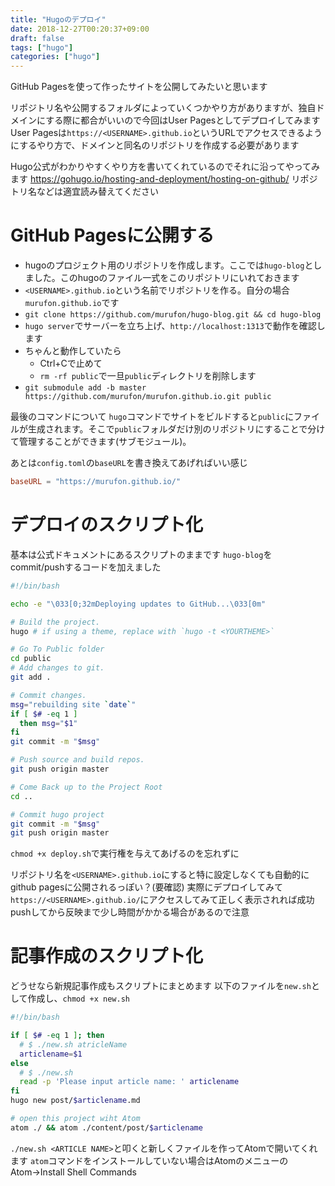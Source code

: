 ```yaml
---
title: "Hugoのデプロイ"
date: 2018-12-27T00:20:37+09:00
draft: false
tags: ["hugo"]
categories: ["hugo"]
---
```


GitHub Pagesを使って作ったサイトを公開してみたいと思います

リポジトリ名や公開するフォルダによっていくつかやり方がありますが、独自ドメインにする際に都合がいいので今回はUser Pagesとしてデプロイしてみます
User Pagesは`https://<USERNAME>.github.io`というURLでアクセスできるようにするやり方で、ドメインと同名のリポジトリを作成する必要があります

Hugo公式がわかりやすくやり方を書いてくれているのでそれに沿ってやってみます
https://gohugo.io/hosting-and-deployment/hosting-on-github/
リポジトリ名などは適宜読み替えてください

# GitHub Pagesに公開する
- hugoのプロジェクト用のリポジトリを作成します。ここでは`hugo-blog`としました。このhugoのファイル一式をこのリポジトリにいれておきます
- `<USERNAME>.github.io`という名前でリポジトリを作る。自分の場合`murufon.github.io`です
- `git clone https://github.com/murufon/hugo-blog.git && cd hugo-blog`
- `hugo server`でサーバーを立ち上げ、`http://localhost:1313`で動作を確認します
- ちゃんと動作していたら
  - Ctrl+Cで止めて
  - `rm -rf public`で一旦`public`ディレクトリを削除します
- `git submodule add -b master https://github.com/murufon/murufon.github.io.git public`

最後のコマンドについて
`hugo`コマンドでサイトをビルドすると`public`にファイルが生成されます。そこで`public`フォルダだけ別のリポジトリにすることで分けて管理することができます(サブモジュール)。

あとは`config.toml`の`baseURL`を書き換えてあげればいい感じ
```toml
baseURL = "https://murufon.github.io/"
```

# デプロイのスクリプト化
基本は公式ドキュメントにあるスクリプトのままです
`hugo-blog`をcommit/pushするコードを加えました
```bash
#!/bin/bash

echo -e "\033[0;32mDeploying updates to GitHub...\033[0m"

# Build the project.
hugo # if using a theme, replace with `hugo -t <YOURTHEME>`

# Go To Public folder
cd public
# Add changes to git.
git add .

# Commit changes.
msg="rebuilding site `date`"
if [ $# -eq 1 ]
  then msg="$1"
fi
git commit -m "$msg"

# Push source and build repos.
git push origin master

# Come Back up to the Project Root
cd ..

# Commit hugo project
git commit -m "$msg"
git push origin master
```
`chmod +x deploy.sh`で実行権を与えてあげるのを忘れずに

リポジトリ名を`<USERNAME>.github.io`にすると特に設定しなくても自動的にgithub pagesに公開されるっぽい？(要確認)
実際にデプロイしてみて`https://<USERNAME>.github.io/`にアクセスしてみて正しく表示されれば成功
pushしてから反映まで少し時間がかかる場合があるので注意

# 記事作成のスクリプト化
どうせなら新規記事作成もスクリプトにまとめます
以下のファイルを`new.sh`として作成し、`chmod +x new.sh`
```bash
#!/bin/bash

if [ $# -eq 1 ]; then
  # $ ./new.sh atricleName
  articlename=$1
else
  # $ ./new.sh
  read -p 'Please input article name: ' articlename
fi
hugo new post/$articlename.md

# open this project wiht Atom
atom ./ && atom ./content/post/$articlename
```
`./new.sh <ARTICLE NAME>`と叩くと新しくファイルを作ってAtomで開いてくれます
`atom`コマンドをインストールしていない場合はAtomのメニューのAtom→Install Shell Commands